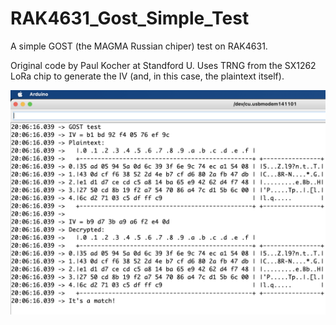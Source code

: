 # RAK4631_Gost_Simple_Test

A simple GOST (the MAGMA Russian chiper) test on RAK4631.

Original code by Paul Kocher at Standford U. Uses TRNG from the SX1262 LoRa chip to generate the IV (and, in this case, the plaintext itself).

![screenshot](Assets/Demo.png)